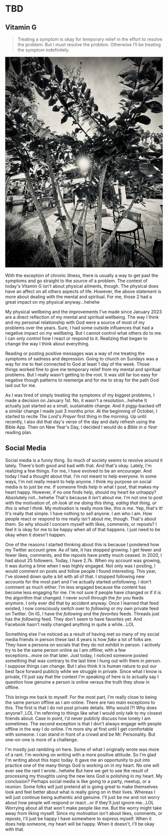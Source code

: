 # TBD

## Vitamin G

> Treating a symptom is okay for temporary relief in the effort to resolve the problem. But I must resolve the problem. Otherwise I’ll be treating the symptom indefinitely.

![Sun beaming through a tree with a pool deck with chairs and awning in the background](./media/IMG_7942.jpeg)

With the exception of chronic illness, there is usually a way to get past the symptoms and go straight to the source of a problem. The context of today's Vitamin G isn't about physical ailments, though. The physical does have an affect on all others aspects of life. However, the above statement is more about dealing with the mental and spiritual. For me, those 2 had a great impact on my physical anyway...hehehe

My physical wellbeing and the improvements I've made since January 2023 are a direct reflection of my mental and spiritual wellbeing. The way I think and my personal relationship with God were a source of most of my problems over the years. Sure, I had some outside influences that had a negative impact on my wellbeing. But I cannot control what others do to me. I can only control how I react or respond to it. Realizing that began to change the way I think about everything.

Reading or posting positive messages was a way of me treating the symptoms of sadness and depression. Going to church on Sundays was a way for me to feel connected to God at least 1 day of the week. Those things worked fine to give me temporary relief from my mental and spiritual problems. But I really wasn't getting to the root. It was still far too easy for negative though patterns to reemerge and for me to stray for the path God laid out for me.

As I was tired of simply treating the symptoms of my biggest problems, I made a decision on January 1st. No, it wasn't a resolution...hehehe It actually just started as a small, sustainable change. And it piggy-backed off a similar change I made just 3 months prior. At the beginning of October, I started to recite *The Lord's Prayer* first thing in the morning. Up until recently, I also did that day's verse of the day and daily refresh using the Bible App. Then on New Year's Day, I decided I would do a *Bible in a Year* reading plan.



## Social Media

Social media is a funny thing. So much of society seems to revolve around it lately. There's both good and bad with that. And that's okay. Lately, I'm realizing a few things. For me, I have evolved to be an encourager. And today I had a thought about that. I'm not meant to help everyone. In some ways, I'm not really meant to help anyone. I think my purpose on social media is to just be *me*. If someone finds help in what I post, that makes my heart happy. However, if no one finds help, should my heart be unhappy? Absolutely not...hehehe That's because it isn't about me. I'm not one to post with the motivation of, *oh look at me doing this thing, eating that thing, or this is what I think*. My motivation is really more like, *this is me*. Yep, that's it! It's really that simple. I have nothing to *sell* anyone. I am who I am. How people react or respond to me really isn't about me, though. That's about them. So why should I concern myself with likes, comments, or reposts? I feel it is okay for me to be happy when all of that happens. I just need to be okay when it doesn't happen.

One of the reasons I started thinking about this is because I pondered how my Twitter account grew. As of late, it has stopped growing. I get fewer and fewer likes, comments, and the reposts have pretty much ceased. In 2020, I had about 25 followers. Today, I have 2.7k. When my account was growing, it was during a time when I was highly engaged. Not only was I posting, I would comment on posts and follow people I found interesting. This year, I've slowed down quite a bit with all of that. I stopped following new accounts for the most part and I've actually started unfollowing. I don't comment as much either. I'm less engaged because the content has become less engaging for me. I'm not sure if people have changed or if it is the algorithm that changed. I never scroll through the *for you* feeds anymore. I only ever did that by accident anyway. Once I learned that feed existed, I now consciously switch over to *following* or my own private feed on Twitter. On IG, I have the *following* and the *favorites* feeds. Threads just has the *following* feed. They don't seem to have favorites yet. And Facebook hasn't really changed anything in quite a while...LOL

Something else I've noticed as a result of having met so many of my social media friends in person these last 4 years is how *fake* a lot of folks are. They have a persona on socials that they do not exhibit in person. I actively try to be the same person online as I am offline; with a few exceptions...more on that later. Just today, I noticed someone posted something that was contrary to the last time I hung out with them in person. I suppose things can change. But I also think it is human nature to put our best face forward publicly while we struggle in private. Since what I know is private, I'll just say that the context I'm speaking of here is to actually say I question how genuine a person is online versus the truth they show in offline.

This brings me back to myself. For the most part, I'm really close to being the same person offline as I am online. There are two main exceptions to this. The first is that I do not post private details. Why would I?! Why does anyone?..LOL I'm referring to things like what I would only talk to my closest friends about. Case in point, I'd never publicly discuss how lonely I am sometimes. The second exception is that I don't always engage with people offline in the way I do online. I'm more shy at first until I get comfortable with someone. I can stand in front of a crowd and be Mr. Personality. But one-on-one is more of a challenge.

I'm mostly just rambling on here. Some of what I originally wrote was more of a rant. I'm working on writing with a more positive attitude. So I'm glad I'm writing about this topic today. It gave me an opportunity to put into practice one of the many things God is working on in my heart. No one will ever see the rant I wrote...hehehe But here we get to see the result of processing my thoughts using the new lens God is polishing in my heart. My conclusion? Perhaps social media is like going to a party, meetup, or a reunion. Some folks will just pretend all is going great to make themselves look and feel better about what is really going on in their lives. Whereas I will just continue being authentic and genuine. I'll just be *me* and not worry about how people will respond or react...or if they'll just ignore me...LOL Worrying about all that won't make people like me. But the worry might take away from liking myself. Since my motivation isn't about likes, comments, or reposts, I'll just be happy I have somewhere to express myself. When it does help someone, my heart will be happy. When it doesn't, I'll be okay with that.
